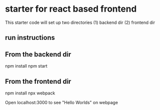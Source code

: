 # starter for react based frontend
This starter code will set up two directories
(1) backend dir
(2) frontend dir

run instructions
----------------
From the backend dir
------------------
npm install
npm start

From the frontend dir
------------------
npm install
npx webpack

Open localhost:3000 to see "Hello Worlds" on webpage


